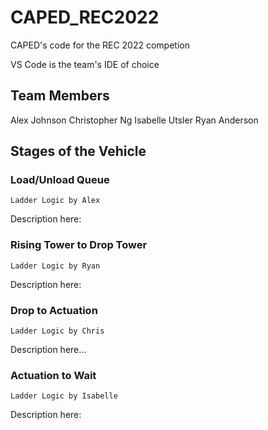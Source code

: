 # CAPED_REC2022
CAPED's code for the REC 2022 competion

VS Code is the team's IDE of choice

## Team Members
Alex Johnson
Christopher Ng
Isabelle Utsler
Ryan Anderson

## Stages of the Vehicle

### Load/Unload Queue
	Ladder Logic by Alex
Description here:

### Rising Tower to Drop Tower
	Ladder Logic by Ryan
Description here:

### Drop to Actuation
	Ladder Logic by Chris
Description here...

### Actuation to Wait
	Ladder Logic by Isabelle
Description here: 
